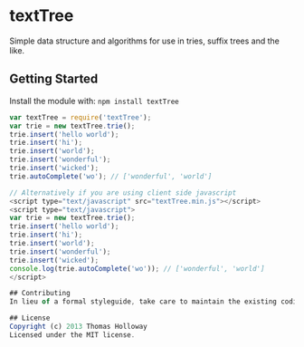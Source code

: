 # textTree

Simple data structure and algorithms for use in tries, suffix trees and the like.

## Getting Started
Install the module with: `npm install textTree`

```javascript
var textTree = require('textTree');
var trie = new textTree.trie();
trie.insert('hello world');
trie.insert('hi');
trie.insert('world');
trie.insert('wonderful');
trie.insert('wicked');
trie.autoComplete('wo'); // ['wonderful', 'world']
```

```javascript
// Alternatively if you are using client side javascript
<script type="text/javascript" src="textTree.min.js"></script>
<script type="text/javascript">
var trie = new textTree.trie();
trie.insert('hello world');
trie.insert('hi');
trie.insert('world');
trie.insert('wonderful');
trie.insert('wicked');
console.log(trie.autoComplete('wo')); // ['wonderful', 'world']
</script>

## Contributing
In lieu of a formal styleguide, take care to maintain the existing coding style. Add unit tests for any new or changed functionality. Lint and test your code using [grunt](https://github.com/gruntjs/grunt).

## License
Copyright (c) 2013 Thomas Holloway  
Licensed under the MIT license.
